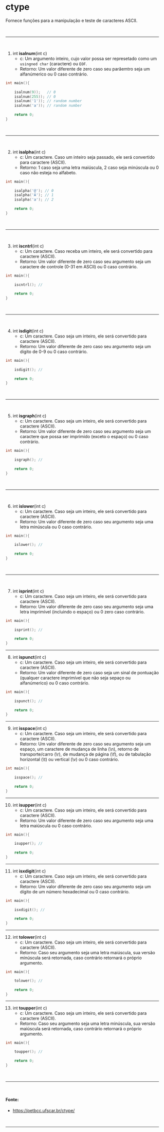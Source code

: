 # ctype
Fornece funções para a manipulação e teste de caracteres ASCII.

<br>

-----
<br>

1. int **isalnum**(int c)
	* c: Um argumento inteiro, cujo valor possa ser represetado como um `usingned char` (caractere) ou `EOF`.
	* Retorno: Um valor diferente de zero caso seu parâemtro seja um alfanúmerico ou 0 caso contrário.
	
``` c
int main(){
	
	isalnum(9));   // 0
    isalnum(255)); // 0
    isalnum('1')); // random number
    isalnum('a')); // random number
	
	return 0;
}
```

<br>

-----
<br>

2. int **isalpha**(int c)
	* c: Um caractere. Caso um inteiro seja passado, ele será convertido para caractere (ASCII).
	* Retorno: 1 caso seja uma letra maiúscula, 2 caso seja minúscula ou 0 caso não esteja no alfabeto.
	
``` c
int main(){
	
	isalpha('@'); // 0
	isalpha('A'); // 1
	isalpha('a'); // 2
	
	return 0;
}
```

<br>

-----
<br>

3. int **iscntrl**(int c)
	* c: Um caractere. Caso receba um inteiro, ele será convertido para caractere (ASCII).
	* Retorno: Um valor diferente de zero caso seu argumento seja um caractere de controle (0-31 em ASCII) ou 0 caso contrário.
	
``` c
int main(){
	
	iscntrl(); //
	
	return 0;
}

```

<br>

-----
<br>

4. int **isdigit**(int c)
	* c: Um caractere. Caso seja um inteiro, ele será convertido para caractere (ASCII).
	* Retorno: Um valor diferente de zero caso seu argumento seja um digito de 0-9 ou 0 caso contrário.
	
``` c
int main(){
	
	isdigit(); //
	
	return 0;
}

```

<br>

-----
<br>

5. int **isgraph**(int c)
	* c: Um caractere. Caso seja um inteiro, ele será convertido para caractere (ASCII).
	* Retorno: Um valor diferente de zero caso seu argumento seja um caractere que possa ser imprimido (exceto o espaço) ou 0 caso contrário.
	
``` c
int main(){
	
	isgraph(); //
	
	return 0;
}

```

<br>

-----
<br>

6. int **islower**(int c)
	* c: Um caractere. Caso seja um inteiro, ele será convertido para caractere (ASCII).
	* Retorno: Um valor diferente de zero caso seu argumento seja uma letra minúscula ou 0 caso contrário.
	
``` c
int main(){
	
	islower(); //
	
	return 0;
}

```

<br>

-----
<br>

7. int **isprint**(int c)
	* c: Um caractere. Caso seja um inteiro, ele será convertido para caractere (ASCII).
	* Retorno: Um valor diferente de zero caso seu argumento seja uma letra imprimível (incluindo o espaço) ou 0 zero caso contrário.
	
``` c
int main(){
	
	isprint(); //
	
	return 0;
}

```

-----

8. int **ispunct**(int c)
	* c: Um caractere.  Caso seja um inteiro, ele será convertido para caractere (ASCII).
	* Retorno: Um valor diferente de zero caso seja um sinal de pontuação (qualquer caractere imprimível que não seja sepaço ou alfanúmerico) ou 0 caso contrário.
	
``` c
int main(){
	
	ispunct(); //
	
	return 0;
}

```

-----

9. int **isspace**(int c)
	* c: Um caractere.  Caso seja um inteiro, ele será convertido para caractere (ASCII).
	* Retorno: Um valor diferente de zero caso seu argumento seja um espaço, um caractere de mudança de linha (\n), retorno de transporte/carro (\r), de mudança de página (\f),
	ou de tabulação horizontal (\t) ou vertical (\v) ou 0 caso contrário.
	
``` c
int main(){
	
	isspace(); //
	
	return 0;
}

```

-----

10. int **isupper**(int c)
	* c: Um caractere.  Caso seja um inteiro, ele será convertido para caractere (ASCII).
	* Retorno: Um valor diferente de zero caso seu argumento seja uma letra maiúscula ou 0 caso contrário.
	
``` c
int main(){
	
	isupper(); //
	
	return 0;
}

```

-----

11. int **isxdigit**(int c)
	* c: Um caractere.  Caso seja um inteiro, ele será convertido para caractere (ASCII).
	* Retorno: Um valor diferente de zero caso seu argumento seja um dígito de um número hexadecimal ou 0 caso contrário.
	
``` c
int main(){
	
	isxdigit(); //
	
	return 0;
}

```

-----

12. int **tolower**(int c)
	* c: Um caractere.  Caso seja um inteiro, ele será convertido para caractere (ASCII).
	* Retorno: Caso seu argumento seja uma letra maiúscula, sua versão minúscula será retornada, caso contrário retornará o próprio argumento.
	
``` c
int main(){

	tolower(); //
	
	return 0;
}

```

-----

13. int **toupper**(int c)
	* c: Um caractere.  Caso seja um inteiro, ele será convertido para caractere (ASCII).
	* Retorno: Caso seu argumento seja uma letra minúscula, sua versão maiúscula será retornada, caso contrário retornará o próprio argumento.
	
``` c
int main(){

	toupper(); //
	
	return 0;
}

```

<br>

-----
<br>

#### Fonte:
* https://petbcc.ufscar.br/ctype/

<br>

-----
